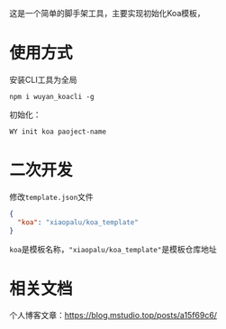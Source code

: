 这是一个简单的脚手架工具，主要实现初始化Koa模板，

# 使用方式

安装CLI工具为全局

```shell
npm i wuyan_koacli -g
```

初始化：

```shell
WY init koa paoject-name
```

# 二次开发

修改`template.json`文件

```json
{
  "koa": "xiaopalu/koa_template"
}
```

`koa`是模板名称，`"xiaopalu/koa_template"`是模板仓库地址

# 相关文档

个人博客文章：https://blog.mstudio.top/posts/a15f69c6/

